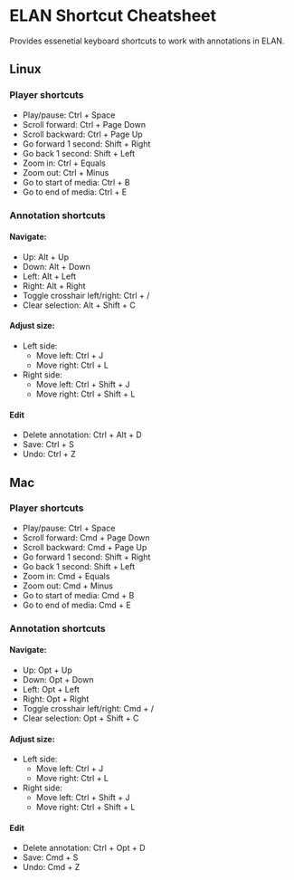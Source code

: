 # ELAN Shortcut Cheatsheet

Provides essenetial keyboard shortcuts to work with annotations in ELAN.

## Linux

### Player shortcuts

 * Play/pause: Ctrl + Space
 * Scroll forward: Ctrl + Page Down
 * Scroll backward: Ctrl + Page Up
 * Go forward 1 second: Shift + Right
 * Go back 1 second: Shift + Left
 * Zoom in: Ctrl + Equals
 * Zoom out: Ctrl + Minus
 * Go to start of media: Ctrl + B
 * Go to end of media: Ctrl + E

### Annotation shortcuts

#### Navigate:

 * Up: Alt + Up
 * Down: Alt + Down
 * Left: Alt + Left
 * Right: Alt + Right
 * Toggle crosshair left/right: Ctrl + /
 * Clear selection: Alt + Shift + C

#### Adjust size:

 * Left side:
   * Move left: Ctrl + J
   * Move right: Ctrl + L
 * Right side:
   * Move left: Ctrl + Shift + J
   * Move right: Ctrl + Shift + L

#### Edit

 * Delete annotation: Ctrl + Alt + D
 * Save: Ctrl + S
 * Undo: Ctrl + Z


## Mac

### Player shortcuts

 * Play/pause: Ctrl + Space
 * Scroll forward: Cmd + Page Down
 * Scroll backward: Cmd + Page Up
 * Go forward 1 second: Shift + Right
 * Go back 1 second: Shift + Left
 * Zoom in: Cmd + Equals
 * Zoom out: Cmd + Minus
 * Go to start of media: Cmd + B
 * Go to end of media: Cmd + E

### Annotation shortcuts

#### Navigate:

 * Up: Opt + Up
 * Down: Opt + Down
 * Left: Opt + Left
 * Right: Opt + Right
 * Toggle crosshair left/right: Cmd + /
 * Clear selection: Opt + Shift + C

#### Adjust size:

 * Left side:
   * Move left: Ctrl + J
   * Move right: Ctrl + L
 * Right side:
   * Move left: Ctrl + Shift + J
   * Move right: Ctrl + Shift + L

#### Edit

 * Delete annotation: Ctrl + Opt + D
 * Save: Cmd + S
 * Undo: Cmd + Z
